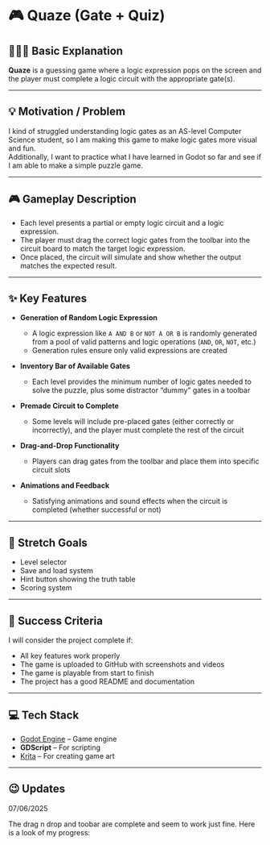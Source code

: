 # 🎮 Quaze (Gate + Quiz)

## 👩🏿‍🔧 Basic Explanation

**Quaze** is a guessing game where a logic expression pops on the screen and the player must complete a logic circuit with the appropriate gate(s).

---

## 💡 Motivation / Problem

I kind of struggled understanding logic gates as an AS-level Computer Science student, so I am making this game to make logic gates more visual and fun.  
Additionally, I want to practice what I have learned in Godot so far and see if I am able to make a simple puzzle game.

---

## 🎮 Gameplay Description

- Each level presents a partial or empty logic circuit and a logic expression.
- The player must drag the correct logic gates from the toolbar into the circuit board to match the target logic expression.
- Once placed, the circuit will simulate and show whether the output matches the expected result.

---

## ✨ Key Features

- **Generation of Random Logic Expression**  
  - A logic expression like `A AND B` or `NOT A OR B` is randomly generated from a pool of valid patterns and logic operations (`AND`, `OR`, `NOT`, etc.)  
  - Generation rules ensure only valid expressions are created

- **Inventory Bar of Available Gates**  
  - Each level provides the minimum number of logic gates needed to solve the puzzle, plus some distractor “dummy” gates in a toolbar

- **Premade Circuit to Complete**  
  - Some levels will include pre-placed gates (either correctly or incorrectly), and the player must complete the rest of the circuit

- **Drag-and-Drop Functionality**  
  - Players can drag gates from the toolbar and place them into specific circuit slots

- **Animations and Feedback**  
  - Satisfying animations and sound effects when the circuit is completed (whether successful or not)

---

## 🚀 Stretch Goals

- Level selector
- Save and load system
- Hint button showing the truth table
- Scoring system

---

## 🥳 Success Criteria

I will consider the project complete if:

- All key features work properly
- The game is uploaded to GitHub with screenshots and videos
- The game is playable from start to finish
- The project has a good README and documentation

---

## 💻 Tech Stack

- [Godot Engine](https://godotengine.org/) – Game engine
- **GDScript** – For scripting
- [Krita](https://krita.org/) – For creating game art

---

## 😉 Updates

07/06/2025

The drag n drop and toobar are complete and seem to work just fine. 
Here is a look of my progress:
